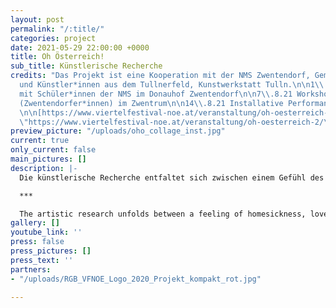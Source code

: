 ```yaml
---
layout: post
permalink: "/:title/"
categories: project
date: 2021-05-29 22:00:00 +0000
title: Oh Österreich!
sub_title: Künstlerische Recherche
credits: "Das Projekt ist eine Kooperation mit der NMS Zwentendorf, Gemeinde Zwentendorf
  und Künstler*innen aus dem Tullnerfeld, Kunstwerkstatt Tulln.\n\n1\\.7.21 Präsentation
  mit Schüler*innen der NMS im Donauhof Zwentendorf\n\n7\\.8.21 Workshop für Interessierte
  (Zwentendorfer*innen) im Zwentrum\n\n14\\.8.21 Installative Performance in der Kunstwerkstatt
  \n\n[https://www.viertelfestival-noe.at/veranstaltung/oh-oesterreich-2/](https://www.viertelfestival-noe.at/veranstaltung/oh-oesterreich-2/
  \"https://www.viertelfestival-noe.at/veranstaltung/oh-oesterreich-2/\")"
preview_picture: "/uploads/oho_collage_inst.jpg"
current: true
only_current: false
main_pictures: []
description: |-
  Die künstlerische Recherche entfaltet sich zwischen einem Gefühl des Heimwehs, der Heimatliebe und der kritischen Auseinandersetzung mit der „Identität“ Österreichs und dem Begriff „Home“ (Heimat, zu Hause, Haus). Durch den persönlichen Zugang wird eine kritische Auseinandersetzung mit Humor und Tiefgang angeregt, die abseits von populistischen Kampfansagen passiert. Was ist Österreich? Land der Berge, Land der Ströme, Land der Würstlstände und Dirndl, der Kaffeehaus-Kultur und des Walzers. Aber – wenn ich weder Jodeln kann noch Schnitzel mag und hier trotzdem meine sogenannte Heimat ist? Bei den abschließenden Präsentationen in Form von performativen Ausstellungen mit Theater, Livemusik und Poesie wird das Publikum eingeladen, den unterschiedlichen Entwürfen zu begegnen.

  ***

  The artistic research unfolds between a feeling of homesickness, love of home and the critical examination of the "identity" of Austria and the term "home" (Heimat, home, house). Through the personal approach, a critical examination with humor and depth is stimulated, which happens away from populist fighting statements. What is Austria? Land of mountains, land of streams, land of sausage stands and dirndls, coffee house culture and the waltz. But - if I can neither yodel nor like schnitzel and yet this is my so-called home? In the final presentations in the form of performative exhibitions with theater, live music and poetry, the audience is invited to encounter the different designs.
gallery: []
youtube_link: ''
press: false
press_pictures: []
press_text: ''
partners:
- "/uploads/RGB_VFNOE_Logo_2020_Projekt_kompakt_rot.jpg"

---
```

